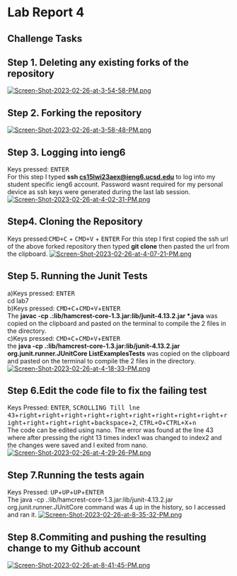 # Lab Report 4 #
## Challenge Tasks ##
## Step 1. Deleting any existing forks of the repository
[![Screen-Shot-2023-02-26-at-3-54-58-PM.png](https://i.postimg.cc/QxjvbdK1/Screen-Shot-2023-02-26-at-3-54-58-PM.png)](https://postimg.cc/QVn6Nsbd)

## Step 2. Forking the repository 
[![Screen-Shot-2023-02-26-at-3-58-48-PM.png](https://i.postimg.cc/66zg3NT0/Screen-Shot-2023-02-26-at-3-58-48-PM.png)](https://postimg.cc/23b2cMQb)

## Step 3. Logging into ieng6
Keys pressed: <kbd>ENTER</kbd>\
For this step I typed **ssh cs15lwi23aex@ieng6.ucsd.edu** to log into my student specific ieng6 account. Password wasnt required for my personal device as 
ssh keys were generated during the last lab session.
[![Screen-Shot-2023-02-26-at-4-02-31-PM.png](https://i.postimg.cc/W3mNhnxp/Screen-Shot-2023-02-26-at-4-02-31-PM.png)](https://postimg.cc/WF3LyM2x)

## Step4. Cloning the Repository
Keys pressed:<kbd>CMD+C</kbd> + <kbd>CMD+V</kbd> + <kbd>ENTER</kbd>
For this step I first copied the ssh url of the above forked repository then typed **git clone** then pasted the url from the clipboard.
[![Screen-Shot-2023-02-26-at-4-07-21-PM.png](https://i.postimg.cc/BbdMkTQD/Screen-Shot-2023-02-26-at-4-07-21-PM.png)](https://postimg.cc/7Jn3TTzY)

## Step 5. Running the Junit Tests
a)Keys pressed: <kbd>ENTER</kbd> \
  cd lab7 \
b)Keys pressed: <kbd>CMD+C</kbd>+<kbd>CMD+V</kbd>+<kbd>ENTER</kbd> \
  The __javac -cp .:lib/hamcrest-core-1.3.jar:lib/junit-4.13.2.jar *.java__ was copied on the clipboard and pasted on the terminal to compile the 2 files in the directory. \
c)Keys pressed: <kbd>CMD+C</kbd>+<kbd>CMD+V</kbd>+<kbd>ENTER</kbd> \
  the __java -cp .:lib/hamcrest-core-1.3.jar:lib/junit-4.13.2.jar org.junit.runner.JUnitCore ListExamplesTests__ was copied on the clipboard and pasted on the terminal to compile the 2 files in the directory. \
[![Screen-Shot-2023-02-26-at-4-18-33-PM.png](https://i.postimg.cc/brNZPWdf/Screen-Shot-2023-02-26-at-4-18-33-PM.png)](https://postimg.cc/WFCN69M5)

## Step 6.Edit the code file to fix the failing test
Keys Pressed: <kbd>ENTER</kbd>, <kbd>SCROLLING Till lne 43</kbd>+<kbd>right</kbd>+<kbd>right</kbd>+<kbd>right</kbd>+<kbd>right</kbd>+<kbd>right</kbd>+<kbd>right</kbd>+<kbd>right</kbd>+<kbd>right</kbd>+<kbd>right</kbd>+<kbd>right</kbd>+<kbd>right</kbd>+<kbd>right</kbd>+<kbd>right</kbd>+<kbd>backspace</kbd>+<kbd>2</kbd>, <kbd>CTRL+O</kbd>+<kbd>CTRL+X</kbd>+<kbd>n</kbd> \
The code can be edited using nano. The error was found at the line 43 where after pressing the right 13 times index1 was changed to index2 and the changes were saved and I exited from nano.
[![Screen-Shot-2023-02-26-at-4-29-26-PM.png](https://i.postimg.cc/Hx7gytK8/Screen-Shot-2023-02-26-at-4-29-26-PM.png)](https://postimg.cc/8JD98LTT)

## Step 7.Running the tests again
Keys Pressed: <kbd>UP</kbd>+<kbd>UP</kbd>+<kbd>UP</kbd>+<kbd>ENTER</kbd> \
The java -cp .:lib/hamcrest-core-1.3.jar:lib/junit-4.13.2.jar org.junit.runner.JUnitCore command was 4 up in the history, so I accessed and ran it.
[![Screen-Shot-2023-02-26-at-8-35-32-PM.png](https://i.postimg.cc/W4MdXmrT/Screen-Shot-2023-02-26-at-8-35-32-PM.png)](https://postimg.cc/Y4C2SWbs)

## Step 8.Commiting and pushing the resulting change to my Github account
[![Screen-Shot-2023-02-26-at-8-41-45-PM.png](https://i.postimg.cc/9Xqy79gX/Screen-Shot-2023-02-26-at-8-41-45-PM.png)](https://postimg.cc/mhBcxPGK)
